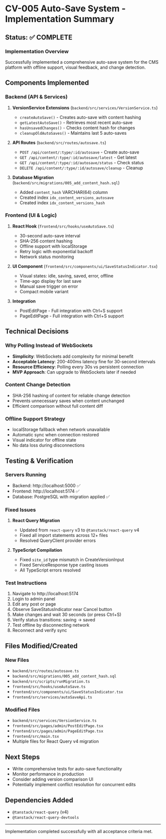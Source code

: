 # CV-005 Auto-Save System - Implementation Summary

## Status: ✅ COMPLETE

### Implementation Overview
Successfully implemented a comprehensive auto-save system for the CMS platform with offline support, visual feedback, and change detection.

## Components Implemented

### Backend (API & Services)
1. **VersionService Extensions** (`backend/src/services/VersionService.ts`)
   - `createAutoSave()` - Creates auto-save with content hashing
   - `getLatestAutoSave()` - Retrieves most recent auto-save
   - `hasUnsavedChanges()` - Checks content hash for changes
   - `cleanupOldAutoSaves()` - Maintains last 5 auto-saves

2. **API Routes** (`backend/src/routes/autosave.ts`)
   - `POST /api/content/:type/:id/autosave` - Create auto-save
   - `GET /api/content/:type/:id/autosave/latest` - Get latest
   - `GET /api/content/:type/:id/autosave/status` - Check status
   - `DELETE /api/content/:type/:id/autosave/cleanup` - Cleanup

3. **Database Migration** (`backend/src/migrations/005_add_content_hash.sql`)
   - Added `content_hash` VARCHAR(64) column
   - Created index `idx_content_versions_autosave`
   - Created index `idx_content_versions_hash`

### Frontend (UI & Logic)
1. **React Hook** (`frontend/src/hooks/useAutoSave.ts`)
   - 30-second auto-save interval
   - SHA-256 content hashing
   - Offline support with localStorage
   - Retry logic with exponential backoff
   - Network status monitoring

2. **UI Component** (`frontend/src/components/ui/SaveStatusIndicator.tsx`)
   - Visual states: idle, saving, saved, error, offline
   - Time-ago display for last save
   - Manual save trigger on error
   - Compact mobile variant

3. **Integration**
   - PostEditPage - Full integration with Ctrl+S support
   - PageEditPage - Full integration with Ctrl+S support

## Technical Decisions

### Why Polling Instead of WebSockets
- **Simplicity**: WebSockets add complexity for minimal benefit
- **Acceptable Latency**: 200-400ms latency fine for 30-second intervals
- **Resource Efficiency**: Polling every 30s vs persistent connection
- **MVP Approach**: Can upgrade to WebSockets later if needed

### Content Change Detection
- SHA-256 hashing of content for reliable change detection
- Prevents unnecessary saves when content unchanged
- Efficient comparison without full content diff

### Offline Support Strategy
- localStorage fallback when network unavailable
- Automatic sync when connection restored
- Visual indicator for offline state
- No data loss during disconnections

## Testing & Verification

### Servers Running
- Backend: http://localhost:5000 ✅
- Frontend: http://localhost:5174 ✅
- Database: PostgreSQL with migration applied ✅

### Fixed Issues
1. **React Query Migration**
   - Updated from `react-query` v3 to `@tanstack/react-query` v4
   - Fixed all import statements across 12+ files
   - Resolved QueryClient provider errors

2. **TypeScript Compilation**
   - Fixed `site_id` type mismatch in CreateVersionInput
   - Fixed ServiceResponse type casting issues
   - All TypeScript errors resolved

### Test Instructions
1. Navigate to http://localhost:5174
2. Login to admin panel
3. Edit any post or page
4. Observe SaveStatusIndicator near Cancel button
5. Make changes and wait 30 seconds (or press Ctrl+S)
6. Verify status transitions: saving → saved
7. Test offline by disconnecting network
8. Reconnect and verify sync

## Files Modified/Created

### New Files
- `backend/src/routes/autosave.ts`
- `backend/src/migrations/005_add_content_hash.sql`
- `backend/src/scripts/runMigration.ts`
- `frontend/src/hooks/useAutoSave.ts`
- `frontend/src/components/ui/SaveStatusIndicator.tsx`
- `frontend/src/services/autoSaveApi.ts`

### Modified Files
- `backend/src/services/VersionService.ts`
- `frontend/src/pages/admin/PostEditPage.tsx`
- `frontend/src/pages/admin/PageEditPage.tsx`
- `frontend/src/main.tsx`
- Multiple files for React Query v4 migration

## Next Steps
- Write comprehensive tests for auto-save functionality
- Monitor performance in production
- Consider adding version comparison UI
- Potentially implement conflict resolution for concurrent edits

## Dependencies Added
- `@tanstack/react-query` (v4)
- `@tanstack/react-query-devtools`

---

Implementation completed successfully with all acceptance criteria met.